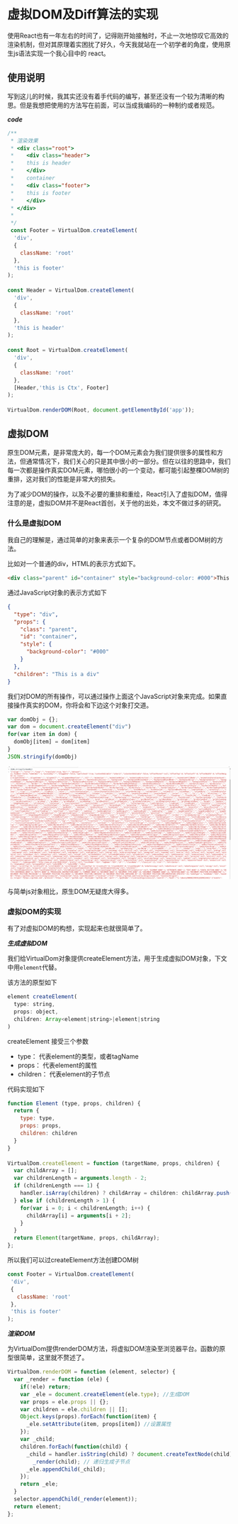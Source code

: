 # 虚拟DOM及Diff算法的实现

使用React也有一年左右的时间了，记得刚开始接触时，不止一次地惊叹它高效的渲染机制，但对其原理着实困扰了好久，今天我就站在一个初学者的角度，使用原生js语法实现一个我心目中的 react。

## 使用说明

写到这儿的时候，我其实还没有着手代码的编写，甚至还没有一个较为清晰的构思。但是我想把使用的方法写在前面，可以当成我编码的一种制约或者规范。

***code***

```javascript
/**
 * 渲染效果
 * <div class="root">
 *    <div class="header">
 *    this is header
 *    </div>
 *    container
 *    <div class="footer">
 *    this is footer
 *    </div>
 * </div>
 *
 */
 const Footer = VirtualDom.createElement(
  'div',
  {
    className: 'root'
  },
  'this is footer'
);

const Header = VirtualDom.createElement(
  'div',
  {
    className: 'root'
  },
  'this is header'
);

const Root = VirtualDom.createElement(
  'div',
  {
    className: 'root'
  },
  [Header,'this is Ctx', Footer]
);

VirtualDom.renderDOM(Root, document.getElementById('app'));
```

## 虚拟DOM

原生DOM元素，是非常庞大的，每一个DOM元素会为我们提供很多的属性和方法，但通常情况下，我们关心的只是其中很小的一部分。但在以往的思路中，我们每一次都是操作真实DOM元素，哪怕很小的一个变动，都可能引起整棵DOM树的重排，这对我们的性能是非常大的损失。

为了减少DOM的操作，以及不必要的重排和重绘，React引入了虚拟DOM，值得注意的是，虚拟DOM并不是React首创，关于他的出处，本文不做过多的研究。

### 什么是虚拟DOM

我自己的理解是，通过简单的对象来表示一个复杂的DOM节点或者DOM树的方法。

比如对一个普通的div，HTML的表示方式如下。
```html
<div class="parent" id="container" style="background-color: #000">This is a div</div>
```

通过JavaScript对象的表示方式如下
```json
{
  "type": "div",
  "props": {
    "class": "parent",
    "id": "container",
    "style": {
      "background-color": "#000"
    }
  },
  "children": "This is a div"
}
```
我们对DOM的所有操作，可以通过操作上面这个JavaScript对象来完成。如果直接操作真实的DOM，你将会和下边这个对象打交道。

```JavaScript
var domObj = {};
var dom = document.createElement("div")
for(var item in dom) {
  domObj[item] = dom[item]
}
JSON.stringify(domObj)
```

![dom-props](../image/dom-props.png)

与简单js对象相比，原生DOM无疑庞大得多。

### 虚拟DOM的实现

有了对虚拟DOM的构想，实现起来也就很简单了。

***生成虚拟DOM***

我们给VirtualDom对象提供createElement方法，用于生成虚拟DOM对象，下文中用`element`代替。

该方法的原型如下
```javascript
element createElement(
  type: string,
  props: object,
  children: Array<element|string>|element|string
)
```

createElement 接受三个参数

- type：
  代表element的类型，或者tagName
- props：
  代表element的属性
- children：
  代表element的子节点

代码实现如下

```javascript
function Element (type, props, children) {
  return {
    type: type,
    props: props,
    children: children
  }
}

VirtualDom.createElement = function (targetName, props, children) {
  var childArray = [];
  var childrenLength = arguments.length - 2;
  if (childrenLength === 1) {
    handler.isArray(children) ? childArray = children: childArray.push(children);
  } else if (childrenLength > 1) {
    for(var i = 0; i < childrenLength; i++) {
      childArray[i] = arguments[i + 2];
    }
  }
  return Element(targetName, props, childArray);
};
```

所以我们可以过createElement方法创建DOM树
```javascript
const Footer = VirtualDom.createElement(
 'div',
 {
   className: 'root'
 },
 'this is footer'
);
```

***渲染DOM***

为VirtualDom提供renderDOM方法，将虚拟DOM渲染至浏览器平台。函数的原型很简单，这里就不赘述了。

```javascript
VirtualDom.renderDOM = function (element, selector) {
  var _render = function (ele) {
    if(!ele) return;
    var _ele = document.createElement(ele.type); //生成DOM
    var props = ele.props || {};
    var children = ele.children || [];
    Object.keys(props).forEach(function(item) {
      _ele.setAttribute(item, props[item]) //设置属性
    });
    var _child;
    children.forEach(function(child) {
      _child = handler.isString(child) ? document.createTextNode(child) :
        _render(child); // 递归生成子节点
      _ele.appendChild(_child);
    });
    return _ele;
  }
  selector.appendChild(_render(element));
  return element;
};
```
